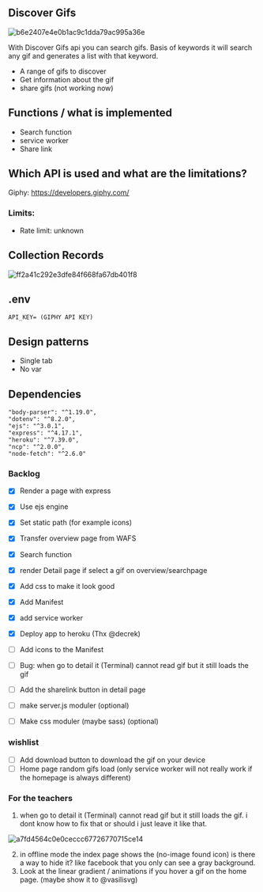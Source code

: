 

## Discover Gifs

![b6e2407e4e0b1ac9c1dda79ac995a36e](https://user-images.githubusercontent.com/43183768/76777754-fb822b00-67a8-11ea-8205-f947d6ab9bb5.jpg)


With Discover Gifs api you can search gifs. Basis of keywords it will search any gif and generates a list with that keyword. 

* A range of gifs to discover
* Get information about the gif
* share gifs (not working now)

## Functions / what is implemented 
* Search function 
* service worker
* Share link 


## Which API is used and what are the limitations? 

Giphy:  https://developers.giphy.com/

### Limits:
* Rate limit: unknown

## Collection Records

<img width="" alt="ff2a41c292e3dfe84f668fa67db401f8" src="https://user-images.githubusercontent.com/43183768/76684882-c098bf80-660f-11ea-9b34-f6d7a9c46e7d.png">

## .env
``
API_KEY= (GIPHY API KEY)
``

## Design patterns
* Single tab
* No var

## Dependencies 

```
"body-parser": "^1.19.0",
"dotenv": "^8.2.0",
"ejs": "^3.0.1",
"express": "^4.17.1",
"heroku": "^7.39.0",
"ncp": "^2.0.0",
"node-fetch": "^2.6.0"
```

### Backlog
- [x] Render a page with express
- [x] Use ejs engine
- [x] Set static path (for example icons)
- [x] Transfer overview page from WAFS
- [x] Search function
- [x] render Detail page if select a gif on overview/searchpage
- [x] Add css to make it look good
- [x] Add Manifest 
- [x] add service worker
- [x] Deploy app to heroku (Thx @decrek)
- [ ] Add icons to the Manifest 
- [ ] Bug: when go to detail it (Terminal) cannot read gif but it still loads the gif 
- [ ] Add the sharelink button in detail page
- [ ] make server.js moduler (optional)
- [ ] Make css moduler (maybe sass) (optional)


### wishlist
- [ ] Add download button to download the gif on your device
- [ ] Home page random gifs load (only service worker will not really work if the homepage is always different)

### For the teachers 

1.  when go to detail it (Terminal) cannot read gif but it still loads the gif. i dont know how to fix that or should i just leave it like that.
<img width="" alt="a7fd4564c0e0ceccc67726770715ce14" src="https://user-images.githubusercontent.com/43183768/77153725-937a6000-6a9a-11ea-9c35-b29b2822df94.png">

2. in offline mode the index page shows the (no-image found icon) is there a way to hide it? like facebook that you only can see a gray background.
3. Look at the linear gradient / animations if you hover a gif on the home page. (maybe show it to @vasilisvg)


